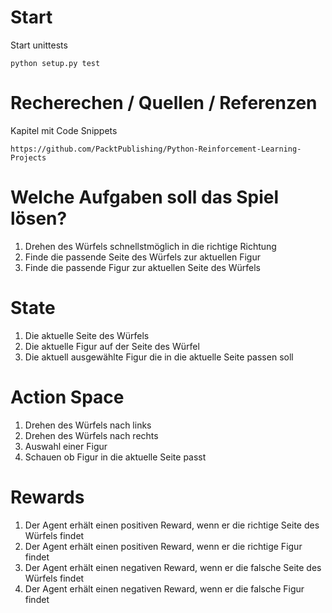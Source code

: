 # Start

Start unittests

    python setup.py test

# Recherechen / Quellen / Referenzen

Kapitel mit Code Snippets

	https://github.com/PacktPublishing/Python-Reinforcement-Learning-Projects

# Welche Aufgaben soll das Spiel lösen?

1. Drehen des Würfels schnellstmöglich in die richtige Richtung
2. Finde die passende Seite des Würfels zur aktuellen Figur
3. Finde die passende Figur zur aktuellen Seite des Würfels

# State

1. Die aktuelle Seite des Würfels
2. Die aktuelle Figur auf der Seite des Würfel
3. Die aktuell ausgewählte Figur die in die aktuelle Seite passen soll

# Action Space

1. Drehen des Würfels nach links
2. Drehen des Würfels nach rechts
3. Auswahl einer Figur
4. Schauen ob Figur in die aktuelle Seite passt

# Rewards

1. Der Agent erhält einen positiven Reward, wenn er die richtige Seite des Würfels findet
2. Der Agent erhält einen positiven Reward, wenn er die richtige Figur findet
3. Der Agent erhält einen negativen Reward, wenn er die falsche Seite des Würfels findet
4. Der Agent erhält einen negativen Reward, wenn er die falsche Figur findet
 

